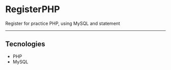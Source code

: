 # RegisterPHP
Register for practice PHP, using MySQL and statement

----------------
## Tecnologies
 - PHP 
 - MySQL